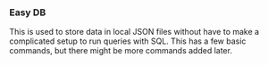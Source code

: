 ### Easy DB
This is used to store data in local JSON files without have to make a complicated setup to run queries with SQL. This
has a few basic commands, but there might be more commands added later.